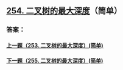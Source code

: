 ## [254. 二叉树的最大深度](https://leetcode-cn.com/problems/merge-two-sorted-lists/)（简单）





### 答案：



#### [上一题（253. 二叉树的最大深度）(简单)](https://github.com/sdwwld/leetCode/blob/master/src/main/java/com/wld/java/leetcode/leetCode0253.md)

#### [下一题（255. 二叉树的最大深度）(简单)](https://github.com/sdwwld/leetCode/blob/master/src/main/java/com/wld/java/leetcode/leetCode0255.md)